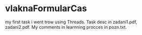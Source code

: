 # vlaknaFormularCas
my first task i went trow using Threads. Task desc in zadani1.pdf, zadani2.pdf. My comments in learnning procces in pozn.txt.
